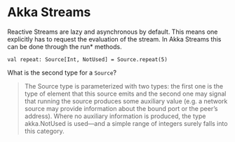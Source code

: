 # Akka Streams

Reactive Streams are lazy and asynchronous by default.
This means one explicitly has to request the evaluation of the stream. In Akka Streams this can be done through the run* methods.

```
val repeat: Source[Int, NotUsed] = Source.repeat(5)
```

What is the second type for a `Source`?

> The Source type is parameterized with two types: the first one is the type of element that this source emits and the second one may signal that running the source produces some auxiliary value (e.g. a network source may provide information about the bound port or the peer’s address). Where no auxiliary information is produced, the type akka.NotUsed is used—and a simple range of integers surely falls into this category.
